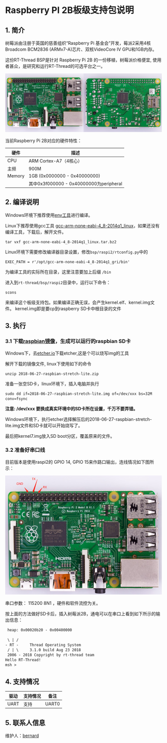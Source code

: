 # Raspberry PI 2B板级支持包说明

## 1. 简介

树莓派由注册于英国的慈善组织“Raspberry Pi 基金会”开发，莓派2采用4核Broadcom BCM2836 (ARMv7-A)芯片、双核VideoCore IV GPU和1GB内存。

这份RT-Thread BSP是针对 Raspberry Pi 2B 的一份移植，树莓派价格便宜, 使用者甚众，是研究和运行RT-Thread的可选平台之一。

![raspi2](figures/raspi2.png)

当前Raspberry Pi 2B对应的硬件特性：

| 硬件   | 描述 |
|------- | ------------------------------- |
|  CPU   | ARM Cortex-A7（4核心） |
|  主频  | 900M |
| Memory | 1GB  (0x0000000 - 0x40000000) |
| | 其中0x3f000000 - 0x40000000为peripheral |

## 2. 编译说明

Windows环境下推荐使用[env工具][1]进行编译。

Linux下推荐使用gcc工具 [gcc-arm-none-eabi-4_8-2014q1_linux][2]，如果还没有编译工具，下载后，解开文件。

```
tar vxf gcc-arm-none-eabi-4_8-2014q1_linux.tar.bz2
```

Linux环境下需要修改编译器目录设置，修改`bsp/raspi2/rtconfig.py`中的

```
EXEC_PATH = r'/opt/gcc-arm-none-eabi-4_8-2014q1_gri/bin'
```

为编译工具的实际所在目录，这里注意要加上后缀 `/bin`

进入到`rt-thread/bsp/raspi2`目录中，运行以下命令：

```
scons
```

来编译这个板级支持包。如果编译正确无误，会产生kernel.elf、kernel.img文件。
kernel.img即是要cp到raspberry SD卡中根目录的文件

## 3. 执行

### 3.1 下载[raspbian镜像][3]，生成可以运行的raspbian SD卡

Windows下，去[etcher.io][4]下载etcher,这是个可以烧写img的工具

解开下载的镜像文件, linux下使用如下的命令

```
unzip 2018-06-27-raspbian-stretch-lite.zip
```

准备一张空SD卡，linux环境下，插入电脑并执行

```
sudo dd if=2018-06-27-raspbian-stretch-lite.img of=/dev/xxx bs=32M conv=fsync
```

**注意: /dev/xxx 要换成真实环境中的SD卡所在设置，千万不要弄错。**

Windows环境下，执行etcher选择解压后的2018-06-27-raspbian-stretch-lite.img文件和SD卡就可以开始烧写了。

最后把kernel7.img放入SD boot分区，覆盖原来的文件。

### 3.2 准备好串口线

目前版本是使用raspi2的 GPIO 14, GPIO 15来作路口输出，连线情况如下图所示：

![raspi2](figures/raspi_uart.png)

串口参数： 115200 8N1 ，硬件和软件流控为关。

按上面的方法做好SD卡后，插入树莓派2B，通电可以在串口上看到如下所示的输出信息：

```text
 heap: 0x00020b20 - 0x00400000

 \ | /
- RT -     Thread Operating System
 / | \     3.1.0 build Aug 23 2018
 2006 - 2018 Copyright by rt-thread team
Hello RT-Thread!
msh >
```

## 4. 支持情况

| 驱动 | 支持情况  |  备注  |
| ------ | ----  | :------:  |
| UART | 支持 | UART0|

## 5. 联系人信息

维护人：[bernard][5]

  [1]: https://www.rt-thread.org/download.html#download-rt-thread-env-tool
  [2]: https://launchpad.net/gcc-arm-embedded/4.8/4.8-2014-q1-update/+download/gcc-arm-none-eabi-4_8-2014q1-20140314-linux.tar.bz2
  [3]: https://downloads.raspberrypi.org/raspbian_lite_latest
  [4]: https://etcher.io
  [5]: https://github.com/BernardXiong
